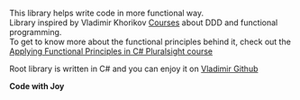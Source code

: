 This library helps write code in more functional way.\
Library inspired by Vladimir Khorikov [Courses](https://enterprisecraftsmanship.com/online-training) about DDD and functional programming.\
To get to know more about the functional principles behind it, check out the [Applying Functional Principles in C# Pluralsight course](https://enterprisecraftsmanship.com/ps-func)

Root library is written in C# and you can enjoy it on [Vladimir Github](https://github.com/vkhorikov/CSharpFunctionalExtensions/)

**Code with Joy**